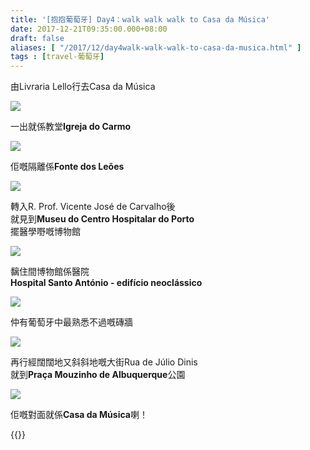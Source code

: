 ```yaml
---
title: '[抱抱葡萄牙] Day4：walk walk walk to Casa da Música'
date: 2017-12-21T09:35:00.000+08:00
draft: false
aliases: [ "/2017/12/day4walk-walk-walk-to-casa-da-musica.html" ]
tags : [travel-葡萄牙]
---
```


由Livraria Lello行去Casa da Música  

![](/images/portugal4f1.jpg)

一出就係教堂**Igreja do Carmo**  

![](/images/portugal4f2.jpg)

佢嘅隔離係**Fonte dos Leões**  

![](/images/portugal4f3.jpg)

轉入R. Prof. Vicente José de Carvalho後  
就見到**Museu do Centro Hospitalar do Porto**  
擺醫學嘢嘅博物館  

![](/images/portugal4f4.jpg)

黐住間博物館係醫院  
**Hospital Santo António - edifício neoclássico**  

![](/images/portugal4f5.jpg)

仲有葡萄牙中最熟悉不過嘅磚牆  

![](/images/portugal4f6.jpg)

再行經闊闊地又斜斜地嘅大街Rua de Júlio Dinis  
就到**Praça Mouzinho de Albuquerque**公園  

![](/images/portugal4f.jpg)

佢嘅對面就係**Casa da Música**喇！  
  
  

{{<portugal>}}  
